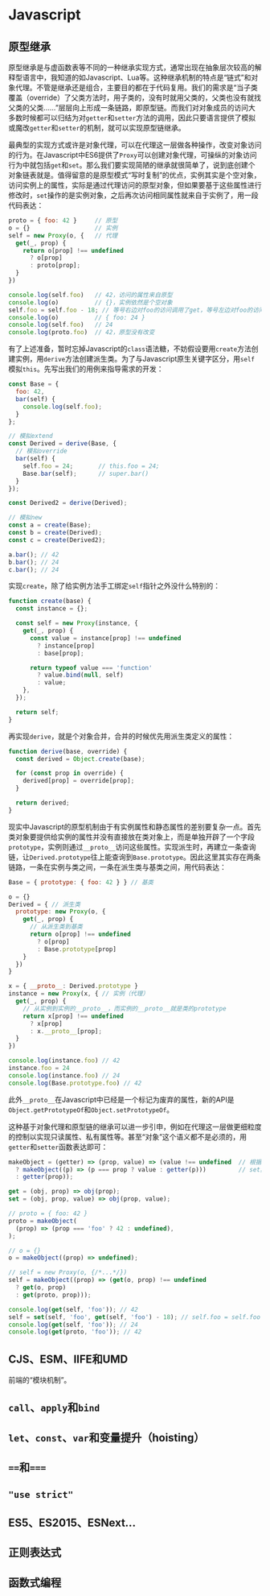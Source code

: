 # Javascript

## 原型继承

原型继承是与虚函数表等不同的一种继承实现方式，通常出现在抽象层次较高的解释型语言中，我知道的如Javascript、Lua等。这种继承机制的特点是“链式”和对象代理。不管是继承还是组合，主要目的都在于代码复用。我们的需求是“当子类覆盖（override）了父类方法时，用子类的，没有时就用父类的，父类也没有就找父类的父类……”层层向上形成一条链路，即原型链。而我们对对象成员的访问大多数时候都可以归结为对`getter`和`setter`方法的调用，因此只要语言提供了模拟或魔改`getter`和`setter`的机制，就可以实现原型链继承。

最典型的实现方式或许是对象代理，可以在代理这一层做各种操作，改变对象访问的行为。在Javascript中ES6提供了`Proxy`可以创建对象代理，可操纵的对象访问行为中就包括`get`和`set`。那么我们要实现简陋的继承就很简单了，说到底创建个对象链表就是。值得留意的是原型模式“写时复制”的优点，实例其实是个空对象，访问实例上的属性，实际是通过代理访问的原型对象，但如果要基于这些属性进行修改时，`set`操作的是实例对象，之后再次访问相同属性就来自于实例了，用一段代码表达：

```js
proto = { foo: 42 }     // 原型
o = {}                  // 实例
self = new Proxy(o, {   // 代理
  get(_, prop) {
    return o[prop] !== undefined 
      ? o[prop]
      : proto[prop];
  }
})

console.log(self.foo)   // 42，访问的属性来自原型
console.log(o)          // {}，实例依然是个空对象
self.foo = self.foo - 18; // 等号右边对foo的访问调用了get，等号左边对foo的访问调用了set，set修改的是o
console.log(o)          // { foo: 24 }
console.log(self.foo)   // 24
console.log(proto.foo)  // 42，原型没有改变
```

有了上述准备，暂时忘掉Javascript的`class`语法糖，不妨假设要用`create`方法创建实例，用`derive`方法创建派生类。为了与Javascript原生关键字区分，用`self`模拟`this`。先写出我们的用例来指导需求的开发：

```js
const Base = {
  foo: 42,
  bar(self) {
    console.log(self.foo);
  }
};

// 模拟extend
const Derived = derive(Base, {
  // 模拟override
  bar(self) {
    self.foo = 24;       // this.foo = 24;
    Base.bar(self);      // super.bar()
  }
});

const Derived2 = derive(Derived);

// 模拟new
const a = create(Base);
const b = create(Derived);
const c = create(Derived2);

a.bar(); // 42
b.bar(); // 24
c.bar(); // 24
```

实现`create`，除了给实例方法手工绑定`self`指针之外没什么特别的：

```js
function create(base) {
  const instance = {};

  const self = new Proxy(instance, {
    get(_, prop) {
      const value = instance[prop] !== undefined
        ? instance[prop]
        : base[prop];

      return typeof value === 'function'
        ? value.bind(null, self)
        : value;
    },
  });

  return self;
}
```

再实现`derive`，就是个对象合并，合并的时候优先用派生类定义的属性：

```js
function derive(base, override) {
  const derived = Object.create(base);

  for (const prop in override) {
    derived[prop] = override[prop];
  }

  return derived;
}
```

现实中Javascript的原型机制由于有实例属性和静态属性的差别要复杂一点。首先类对象要提供给实例的属性并没有直接放在类对象上，而是单独开辟了一个字段`prototype`，实例则通过`__proto__`访问这些属性。实现派生时，再建立一条查询链，让`Derived.prototype`往上能查询到`Base.prototype`。因此这里其实存在两条链路，一条在实例与类之间，一条在派生类与基类之间，用代码表达：

```js
Base = { prototype: { foo: 42 } } // 基类

o = {}
Derived = { // 派生类
  prototype: new Proxy(o, {
    get(_, prop) {
      // 从派生类到基类
      return o[prop] !== undefined
        ? o[prop]
        : Base.prototype[prop]
    }
  })
}

x = { __proto__: Derived.prototype }
instance = new Proxy(x, { // 实例（代理）
  get(_, prop) {
    // 从实例到实例的__proto__，而实例的__proto__就是类的prototype
    return x[prop] !== undefined
      ? x[prop]
      : x.__proto__[prop];
  }
})

console.log(instance.foo) // 42
instance.foo = 24
console.log(instance.foo) // 24
console.log(Base.prototype.foo) // 42
```

此外`__proto__`在Javascript中已经是一个标记为废弃的属性，新的API是`Object.getPrototypeOf`和`Object.setPrototypeOf`。

这种基于对象代理和原型链的继承可以进一步引申，例如在代理这一层做更细粒度的控制以实现只读属性、私有属性等。甚至“对象”这个语义都不是必须的，用`getter`和`setter`函数表达即可：

```js
makeObject = (getter) => (prop, value) => (value !== undefined  // 根据value是否为undefined判断是set还是get
  ? makeObject((p) => (p === prop ? value : getter(p)))         // set其实创建了一个新的“对象”
  : getter(prop));

get = (obj, prop) => obj(prop);
set = (obj, prop, value) => obj(prop, value);

// proto = { foo: 42 }
proto = makeObject(
  (prop) => (prop === 'foo' ? 42 : undefined),
);

// o = {}
o = makeObject((prop) => undefined);

// self = new Proxy(o, {/*...*/})
self = makeObject((prop) => (get(o, prop) !== undefined
  ? get(o, prop)
  : get(proto, prop)));

console.log(get(self, 'foo')); // 42
self = set(self, 'foo', get(self, 'foo') - 18); // self.foo = self.foo - 18
console.log(get(self, 'foo')); // 24
console.log(get(proto, 'foo')); // 42
```

## CJS、ESM、IIFE和UMD

前端的“模块机制”。

## `call`、`apply`和`bind`

## `let`、`const`、`var`和变量提升（hoisting）

## `==`和`===`

## `"use strict"`

## ES5、ES2015、ESNext...

## 正则表达式

## 函数式编程
